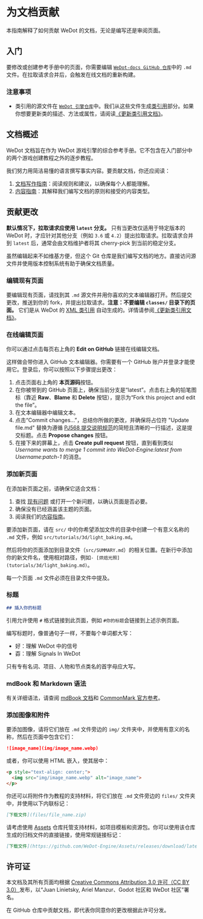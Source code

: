 # 为文档贡献

本指南解释了如何贡献 WeDot 的文档，无论是编写还是审阅页面。

## 入门

要修改或创建参考手册中的页面，你需要编辑 [`WeDot-docs GitHub 仓库`](https://github.com/WeDot-Engine/WeDot-docs)中的 `.md` 文件。在拉取请求合并后，会触发在线文档的重新构建。

### 注意事项

<!-- TODO：- 如果你想将页面或类引用从汉语翻译成其他语言，请阅读 [文档本地化](#doc_editor_and_docs_localization)。 -->
- 类引用的源文件在 [`WeDot 引擎仓库`](https://github.com/WeDot-Engine/WeDot)中。我们从这些文件生成[类引用](../../classes/index.md)部分。如果你想要更新类的描述、方法或属性，请阅读[《更新类引用文档》](./updating_the_class_reference.md)。

## 文档概述

WeDot 文档旨在作为 WeDot 游戏引擎的综合参考手册。它不包含在入门部分中的两个游戏创建教程之外的逐步教程。

我们努力用简洁易懂的语言撰写事实内容。要贡献文档，你还应阅读：

1. [文档写作指南]()：阅读规则和建议，以确保每个人都能理解。
2. [内容指南]()：其解释我们编写文档的原则和接受的内容类型。
<!-- TODO -->

## 贡献更改

**默认情况下，拉取请求应使用 `latest` 分支。** 只有当更改仅适用于特定版本的 WeDot 时，才应针对其他分支（例如 `3.6` 或 `4.2`）提出拉取请求。拉取请求合并到 `latest` 后，通常会由文档维护者将其 cherry-pick 到当前的稳定分支。

虽然编辑起来不如维基方便，但这个 Git 仓库是我们编写文档的地方。直接访问源文件并使用版本控制系统有助于确保文档质量。

### 编辑现有页面

要编辑现有页面，请找到其 `.md` 源文件并用你喜欢的文本编辑器打开。然后提交更改，推送到你的 fork，并提出拉取请求。**注意：不要编辑 `classes/` 目录下的页面。** 它们是从 WeDot 的 [XML 类引用](https://github.com/WeDot-Engine/WeDot/tree/main/doc/classes) 自动生成的。详情请参阅[《更新类引用文档》](./updating_the_class_reference.md)。

### 在线编辑页面

你可以通过点击每页右上角的 **Edit on GitHub** 链接在线编辑文档。

这样做会带你进入 GitHub 文本编辑器。你需要有一个 GitHub 账户并登录才能使用它。登录后，你可以按照以下步骤提出更改：

1. 点击页面右上角的 **<i class="fa fa-edit"></i> 本页源码**按钮。
2. 在你被带到的 GitHub 页面上，确保当前分支是“latest”。点击右上角的铅笔图标（靠近 **Raw**、**Blame** 和 **Delete** 按钮），提示为“Fork this project and edit the file”。
3. 在文本编辑器中编辑文本。
4. 点击“Commit changes...”，总结你所做的更改，并确保将占位符 "Update file.md" 替换为遵循 [PJ568 提交说明规范](https://github.com/PJ-568/git-commit-regulation)的简短且清晰的一行描述，这是提交标题。点击 **Propose changes** 按钮。
5. 在接下来的屏幕上，点击 **Create pull request** 按钮，直到看到类似 *Username wants to merge 1 commit into WeDot-Engine:latest from Username:patch-1* 的消息。

### 添加新页面

在添加新页面之前，请确保它适合文档：

1. 查找 [现有问题](https://github.com/WeDot-Engine/WeDot-docs/issues) 或打开一个新问题，以确认页面是否必要。
2. 确保没有已经涵盖该主题的页面。
3. 阅读我们的[内容指南]()。
<!-- TODO -->

要添加新页面，请在 `src/` 中的你希望添加文件的目录中创建一个有意义名称的 `.md` 文件，例如 `src/tutorials/3d/light_baking.md`。

然后将你的页面添加到目录文件（`src/SUMMARY.md`）的相关位置。在新行中添加你的新文件名，使用相对路径，例如`- [烘焙光照](tutorials/3d/light_baking.md)`。

每一个页面 `.md` 文件必须在目录文件中提及。

### 标题

```markdown
## 插入你的标题
```

引用允许使用 `#` 格式链接到此页面，例如 `#你的标题`会链接到上述示例页面。

编写标题时，像普通句子一样，不要每个单词都大写：

- 好：理解 WeDot 中的信号
- 孬：理解 Signals In WeDot

只有专有名词、项目、人物和节点类名的首字母应大写。

### mdBook 和 Markdown 语法

有关详细语法，请查阅 [mdBook 文档](https://rust-lang.github.io/mdBook/format/markdown.html)和 [CommonMark 官方参考](https://commonmark.org/)。

### 添加图像和附件

要添加图像，请将它们放在 `.md` 文件旁边的 `img/` 文件夹中，并使用有意义的名称，然后在页面中包含它们：

```markdown
![image_name](img/image_name.webp)
```

或者，你可以使用 HTML 嵌入，使其居中：

```HTML
<p style="text-align: center;">
  <img src="img/image_name.webp" alt="image_name">
</p>
```

你还可以将附件作为教程的支持材料，将它们放在 `.md` 文件旁边的 `files/` 文件夹中，并使用以下内联标记：

```markdown
[下载文件](files/file_name.zip)
```

请考虑使用 [Assets](https://github.com/WeDot-Engine/Assets) 仓库托管支持材料，如项目模板和资源包。你可以使用该仓库生成的归档文件的直接链接，使用常规链接标记：

```markdown
[下载文件](https://github.com/WeDot-Engine/Assets/releases/download/latest-4.x/file_name.zip)
```

## 许可证

本文档及其所有页面均根据 [Creative Commons Attribution 3.0 许可（CC BY 3.0）](https://creativecommons.org/licenses/by/3.0/)发布，以“Juan Linietsky, Ariel Manzur、Godot 社区和 WeDot 社区”署名。

在 GitHub 仓库中贡献文档，即代表你同意你的更改根据此许可分发。
